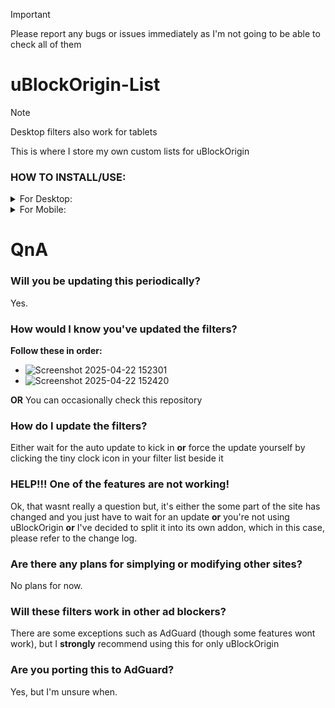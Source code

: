 >[!IMPORTANT]
> Please report any bugs or issues immediately as I'm not going to be able to check all of them

# uBlockOrigin-List
> [!NOTE]
> Desktop filters also work for tablets

This is where I store my own custom lists for uBlockOrigin
### HOW TO INSTALL/USE:
<details> <summary>For Desktop:</summary>
   
1. Go to the filters folder
2. Pick the destop folder
3. Choose the filter you want to use
4. Click the "Raw" button to your right
   - ![Screenshot 2025-04-11 110617](https://github.com/user-attachments/assets/ffb78816-ab81-4530-bfa3-cdc26a9d9818)
5. Copy the entire address in the address bar
   - ![Screenshot 2025-04-11 111254](https://github.com/user-attachments/assets/57660810-70c5-4bf9-a9d4-f1c19b59ffb3)
6. Go to your uBlockOrigin settings
7. Go to your filter lists
8. Scroll down until you see the import section
   - ![Screenshot 2025-04-11 111531](https://github.com/user-attachments/assets/3f37ac34-3bda-488a-8252-f52593f5c8f1)
9. Paste your address
10. Hit apply
</details>

<details> <summary>For Mobile:</summary>
   
1. Go to the filters folder
2. Pick the mobile folder
3. Choose the filter you want to use
4. Tap the hamburger menu and then tap "View"
   - ![Screenshot_2025-06-13-15-29-56-402_org mozilla firefox](https://github.com/user-attachments/assets/e7203c6c-a2c0-4575-afea-b201688d900f)
5. Copy the entire address in the address bar
   - ![Screenshot_2025-06-13-15-29-56-402_org mozilla firefox](https://github.com/user-attachments/assets/e32eda22-a34e-4ff3-891a-7c84acce9b40)
6. Find and open uBlockOrigin by going to your browser extensions
   - ![sfgsdgsr](https://github.com/user-attachments/assets/9f0dd198-1974-4639-bb6e-c812e07a38cc)
7. Tap "Open the dashboard"
8. Go to your filter lists
9. Scroll down until you see the import section and paste your address
   - ![safgsafg](https://github.com/user-attachments/assets/90c5f89e-8d44-49f6-bcc6-433b22776574)
10. Hit apply
</details>

# QnA
### Will you be updating this periodically?
Yes.
### How would I know you've updated the filters?
**Follow these in order:**
   - ![Screenshot 2025-04-22 152301](https://github.com/user-attachments/assets/093f6b69-1b72-430f-84b2-c73b18afe4ec)
   - ![Screenshot 2025-04-22 152420](https://github.com/user-attachments/assets/382ab02e-7d6e-4347-b93b-99457098d093)

**OR** You can occasionally check this repository
### How do I update the filters?
Either wait for the auto update to kick in **or** force the update yourself by clicking the tiny clock icon in your filter list beside it
### HELP!!! One of the features are not working!
Ok, that wasnt really a question but, it's either the some part of the site has changed and you just have to wait for an update **or** you're not using uBlockOrigin **or** I've decided to split it into its own addon, which in this case, please refer to the change log.
### Are there any plans for simplying or modifying other sites?
No plans for now.
### Will these filters work in other ad blockers?
There are some exceptions such as AdGuard (though some features wont work), but I **strongly** recommend using this for only uBlockOrigin
### Are you porting this to AdGuard?
Yes, but I'm unsure when.
